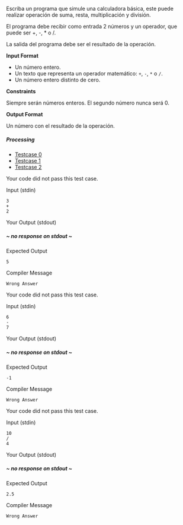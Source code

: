 Escriba un programa que simule una calculadora básica, este puede realizar operación de suma, resta, multiplicación y división.

El programa debe recibir como entrada 2 números y un operador, que puede ser +, -, \* o /.

La salida del programa debe ser el resultado de la operación.

**Input Format**

-   Un número entero.
-   Un texto que representa un operador matemático: `+`, `-`, `*` o `/`.
-   Un número entero distinto de cero.

**Constraints**

Siempre serán números enteros. El segundo número nunca será 0.

**Output Format**

Un número con el resultado de la operación.

##### Processing

-   [Testcase 0](chrome-extension://pcmpcfapbekmbjjkdalcgopdkipoggdi/#testcase1)
-   [Testcase 1](chrome-extension://pcmpcfapbekmbjjkdalcgopdkipoggdi/#testcase2)
-   [Testcase 2](chrome-extension://pcmpcfapbekmbjjkdalcgopdkipoggdi/#testcase3)

Your code did not pass this test case.

Input (stdin)

```
3
+
2
```

Your Output (stdout)

##### ~ no response on stdout ~

Expected Output

```
5
```

Compiler Message

```
Wrong Answer
```

Your code did not pass this test case.

Input (stdin)

```
6
-
7
```

Your Output (stdout)

##### ~ no response on stdout ~

Expected Output

```
-1
```

Compiler Message

```
Wrong Answer
```

Your code did not pass this test case.

Input (stdin)

```
10
/
4
```

Your Output (stdout)

##### ~ no response on stdout ~

Expected Output

```
2.5
```

Compiler Message

```
Wrong Answer
```
